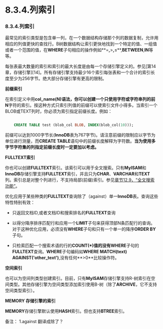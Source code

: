 #  8.3.4.列索引

### 8.3.4.列索引

最常见的索引类型是包含单一列，在一个数据结构存储那个列的数据复制，允许用相应的列值更快的查找行。B树数据结构让索引更快地找到一个特定的值、一组值或者一个范围的值，在**WHERE**子句相应的操作例如**=**,**>**,**≤**,**BETWEEN**,**IN**等等。

每张表最大数量的索引和索引的最大长度是由每一个存储引擎定义的。参见[第14章，存储引擎][14]。所有存储引擎支持最少16个索引每张表和一个合计的索引长度至少为256字节。绝大部分存储引擎有更高的限制。

**前缀索引**

在索引定义中用**col_name(N)**语法，你可以创建一个只使用字符或字符串列的前**N**字符的索引。按这种方式只索引列值的前缀可以使索引文件小得多。当索引一个BLOB或TEXT列时，你必须为索引指定前缀长度。例如：
```sql
	
	CREATE TABLE test (blob_col BLOB, INDEX(blob_col(10)));

```
前缀可以达到1000字节长(**InnoDB**表为767字节)。请注意前缀的限制应以字节为单位进行测量，而**CREATE TABLE**语句中的前缀长度解释为字符数。**当为使用多字节字符集的列指定前缀长度时一定要加以考虑。**

**FULLTEXT索引**

你也可以创建**FULLTEXT**索引。该索引可以用于全文搜索。只有**MyISAM**和**InnoDB**存储引擎支持**FULLTEXT**索引，并且只为**CHAR**、**VARCHAR**和**TEXT**列。索引总是对整个列进行，不支持局部(前缀)索引。参见[章节12.9，“全文搜索功能”][12.9]。

优化应用于某些种类的**FULLTEXT**查询除了（against）单一**InnoDB**表。查询这些特性特别有效：

* 只返回文档ID,或者文档ID和搜索排名的**FULLTEXT**查询

* 以得分降序排序匹配行和应用一个**LIMIT**子句来获得顶部N条匹配行的查询。对于这种优化应用，必须没有**WHERE**子句和只有一个单一的降序**ORDER BY**子句。

* 只检索匹配一个搜索术语的行的**COUNT(*)**值的没有**WHERE**子句的**FULLTEXT**查询。**WHERE**子句编码如**WHERE MATCH(text) AGAINST('other_text')**,没有任何**>0**比较操作符。

**空间索引**

也可以为空间列类型创建索引。目前，只有**MyISAM**存储引擎支持R-树索引在空间类型。其他存储引擎为空间类型添加索引使用B-树（除了**ARCHIVE**，它不支持空间类型索引）。

**MEMORY 存储引擎的索引**

**MEMORY**存储引擎默认使用**HASH**索引。但也支持**BTREE**索引。





[14.00.00]:./docs/14.00.00_Storage_Engines.md

[12.9]:./docs/12.09.00_Full-Text_Search_Functions.md


备注：
1.against 翻译成除了？